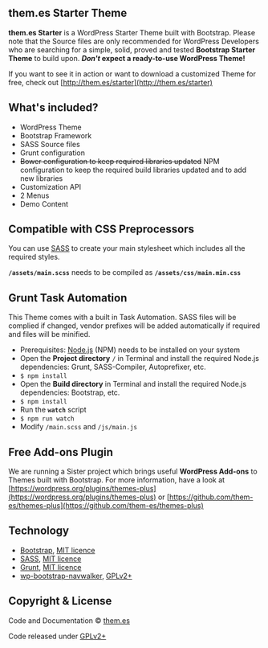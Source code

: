 ## them.es Starter Theme

**them.es Starter** is a WordPress Starter Theme built with Bootstrap. Please note that the Source files are only recommended for WordPress Developers who are searching for a simple, solid, proved and tested **Bootstrap Starter Theme** to build upon. **_Don't_ expect a ready-to-use WordPress Theme!**

If you want to see it in action or want to download a customized Theme for free, check out [http://them.es/starter](http://them.es/starter)


## What's included?
* WordPress Theme
* Bootstrap Framework
* SASS Source files
* Grunt configuration
* ~~Bower configuration to keep required libraries updated~~ NPM configuration to keep the required build libraries updated and to add new libraries
* Customization API
* 2 Menus
* Demo Content


## Compatible with CSS Preprocessors
You can use [SASS](http://sass-lang.com) to create your main stylesheet which includes all the required styles.

**`/assets/main.scss`** needs to be compiled as **`/assets/css/main.min.css`**


## Grunt Task Automation
This Theme comes with a built in Task Automation. SASS files will be complied if changed, vendor prefixes will be added automatically if required and files will be minified.

* Prerequisites: [Node.js](https://nodejs.org) (NPM) needs to be installed on your system
* Open the **Project directory** `/` in Terminal and install the required Node.js dependencies: Grunt, SASS-Compiler, Autoprefixer, etc.
* `$ npm install`
* Open the **Build directory** in Terminal and install the required Node.js dependencies: Bootstrap, etc.
* `$ npm install`
* Run the **`watch`** script
* `$ npm run watch`
* Modify `/main.scss` and `/js/main.js`


## Free Add-ons Plugin
We are running a Sister project which brings useful **WordPress Add-ons** to Themes built with Bootstrap. For more information, have a look at [https://wordpress.org/plugins/themes-plus](https://wordpress.org/plugins/themes-plus) or [https://github.com/them-es/themes-plus](https://github.com/them-es/themes-plus)


## Technology

* [Bootstrap](https://github.com/twbs/bootstrap), [MIT licence](https://github.com/twbs/bootstrap/blob/master/LICENSE)
* [SASS](https://github.com/sass/sass), [MIT licence](https://github.com/sass/sass/blob/stable/MIT-LICENSE)
* [Grunt](https://github.com/gruntjs/grunt), [MIT licence](https://github.com/gruntjs/grunt/blob/master/LICENSE-MIT)
* [wp-bootstrap-navwalker](https://github.com/twittem/wp-bootstrap-navwalker), [GPLv2+](https://github.com/twittem/wp-bootstrap-navwalker/blob/master/LICENSE.txt)


## Copyright & License

Code and Documentation &copy; [them.es](http://them.es)

Code released under [GPLv2+](http://www.gnu.org/licenses/gpl-2.0.html)
